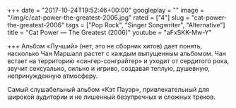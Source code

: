+++
date = "2017-10-24T19:52:46+00:00"
googleplay = ""
image = "/img/c/cat-power-the-greatest-2006.jpg"
rated = ["4"]
slug = "cat-power-the-greatest-2006"
tags = ["Pop Rock", "Singer Songwriter", "Alternative"]
title = "Cat Power — The Greatest (2006)"
youtube = "aFxSKK-Mw-Y"

+++
Альбом &laquo;Лучший&raquo; (нет, это не&nbsp;сборник хитов) дает понять, насколько Чан Маршалл растет с&nbsp;каждым выпущенным альбомом. Чан встает на&nbsp;территорию &laquo;сингер-сонграйтер&raquo; и&nbsp;уходит от&nbsp;сердитого рока, звучит сексуально, сильно и&nbsp;игриво, создавая теплую, душевную, непринужденную атмосферу.

Самый слушабельный альбом &laquo;Кэт Пауэр&raquo;, привлекательный для широкой аудитории и&nbsp;не&nbsp;лишенный безупречных и&nbsp;сложных треков.